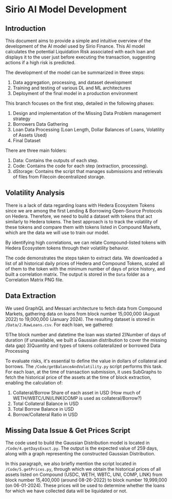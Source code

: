 # Sirio AI Model Development

## Introduction
This document aims to provide a simple and intuitive overview of the development of the AI model used by Sirio Finance. This AI model calculates the potential Liquidation Risk associated with each loan and displays it to the user just before executing the transaction, suggesting actions if a high risk is predicted.

The development of the model can be summarized in three steps:

1) Data aggregation, processing, and dataset development
2) Training and testing of various DL and ML architectures
3) Deployment of the final model in a production environment

This branch focuses on the first step, detailed in the following phases:

1) Design and implementation of the Missing Data Problem management strategy
2) Borrowers Data Gathering
3) Loan Data Processing (Loan Length, Dollar Balances of Loans, Volatility of Assets Used)
4) Final Dataset

There are three main folders:

1) Data: Contains the outputs of each step.
2) Code: Contains the code for each step (extraction, processing).
3) dStorage: Contains the script that manages submissions and retrievals of files from Filecoin decentralized storage.

## Volatility Analysis
There is a lack of data regarding loans with Hedera Ecosystem Tokens since we are among the first Lending & Borrowing Open-Source Protocols on Hedera. Therefore, we need to build a dataset with tokens that act similarly to Hedera tokens. The best approach is to track the volatility of these tokens and compare them with tokens listed in Compound Markets, which are the data we will use to train our model.

By identifying high correlations, we can relate Compound-listed tokens with Hedera Ecosystem tokens through their volatility behavior.

The code demonstrates the steps taken to extract data. We downloaded a list of all historical daily prices of Hedera and Compound Tokens, scaled all of them to the token with the minimum number of days of price history, and built a correlation matrix. The output is stored in the `Data` folder as a Correlation Matrix PNG file.

## Data Extraction
We used GraphQL and Messari architecture to fetch data from Compound Markets, gathering data on loans from block number 15,000,000 (August 2022) to 19,000,000 (January 2024). The resulting dataset is stored in `/Data/2.RawLoans.csv`. For each loan, we gathered:

1)The block number and datetime the loan was started
2)Number of days of duration (if unavailable, we built a Gaussian distribution to cover the missing data gap)
3)Quantity and types of tokens collateralized or borrowed
Data Processing

To evaluate risks, it's essential to define the value in dollars of collateral and borrows. The `/Code/getBalanceAndVolatility.py` script performs this task. For each loan, at the time of transaction submission, it uses SubGraphs to fetch the historical price of the assets at the time of block extraction, enabling the calculation of:

1) Collateral/Borrow Share of each asset in USD (How much of WETH/WBTC/UNI/LINK(COMP is used as collateral/Borrow?)
2) Total Collateral Balance in USD
3) Total Borrow Balance in USD
4) Borrow/Collateral Ratio in USD

## Missing Data Issue & Get Prices Script
The code used to build the Gaussian Distribution model is located in `/Code/4.getDaysExact.py`. The output is the expected value of 259 days, along with a graph representing the constructed Gaussian Distribution.

In this paragraph, we also briefly mention the script located in `/Code/5.getPrices.py`, through which we obtain the historical prices of all assets listed on Compound (USDC, WETH, WBTC, UNI, COMP, LINK) from block number 15,400,000 (around 08-26-2022) to block number 19,999,000 (on 06-01-2024). These prices will be used to determine whether the loans for which we have collected data will be liquidated or not.
